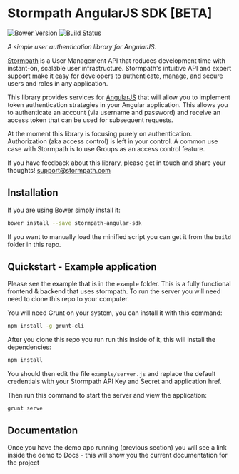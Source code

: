 # Stormpath AngularJS SDK [BETA]


[![Bower Version](https://img.shields.io/bower/v/stormpath-sdk-angular.svg?style=flat)](https://bower.io)
[![Build Status](https://img.shields.io/travis/stormpath/stormpath-sdk-angular.svg?style=flat)](https://travis-ci.org/stormpath/stormpath-sdk-angular)

*A simple user authentication library for AngularJS.*

[Stormpath](https://stormpath.com) is a User Management API that reduces
development time with instant-on, scalable user infrastructure.  Stormpath's
intuitive API and expert support make it easy for developers to authenticate,
manage, and secure users and roles in any application.

This library provides services for [AngularJS] that will allow you to implement
token authentication strategies in your Angular application.  This allows you
to authenticate an account (via username and password) and receive an access token
that can be used for subsequent requests.

At the moment this library is focusing purely on authentication.  Authorization
(aka access control) is left in your control.  A common use case with Stormpath
is to use Groups as an access control feature.

If you have feedback about this library, please get in touch and share your
thoughts! support@stormpath.com

## Installation

If you are using Bower simply install it:

```bash
bower install --save stormpath-angular-sdk
```

If you want to manually load the minified script you can get it from the `build`
folder in this repo.

## Quickstart - Example application

Please see the example that is in the `example` folder.  This is a fully
functional frontend & backend that uses stormpath.  To run the server
you will need need to clone this repo to your computer.

You will need Grunt on your system, you can install it with this command:

```bash
npm install -g grunt-cli
```

After you clone this repo you run run this inside of it, this will install
the dependencies:

```bash
npm install
```

You should then edit the file `example/server.js` and replace the default
credentials with your Stormpath API Key and Secret and application href.

Then run this command to start the server and view the application:

```
grunt serve
```

## Documentation

Once you have the demo app running (previous section) you will see a link
inside the demo to Docs - this will show you the current documentation for
the project

[AngularJS]: https://angularjs.org "AngularJS"
